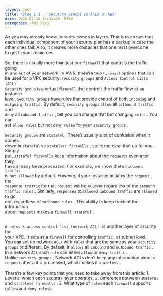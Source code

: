 ```yaml
---
layout: post
title: "Blog 1.1  - Security Groups vs ACLs in AWS"
date: 2022-02-19 14:21:28 -0700
categories: AWS blog
---
```

As you may already know, security comes in layers. That is to ensure that <br>
 each individual component of your security plan has a backup in case the <br>
 other ones fail. Also, it creates more obstacles that one must overcome <br>
 to get to your resources. <br> <br>
So, there is usually more than just one `firewall` that controls the traffic going <br>
 in and out of your network. In AWS, there’re two `firewall` options that can <br>
 be used for a VPC security: `security groups` and `Access Control Lists (ACL) ` . <br>
 `Security group` is a virtual `firewall` that controls the traffic flow at an instance <br>
 level.  `Security groups` have rules that provide control of both `incoming` and <br>
 `outgoing traffic` .  By default, `security groups`  `allow` all `outbound traffic` and <br>
 `deny` all `inbound traffic` , but you can change that but changing `rules` . You can <br>
 set `allow rules` but not `deny rules` for your `security groups` . <br> <br>
`Security groups` are `stateful` . There’s usually a lot of confusion when it comes <br>
 down to `stateful` vs `stateless firewalls` , so let me clear that up for you. Simply <br>
 put, `stateful firewalls` keep information about the `requests` even after they <br>
 have already been processed. For example, we know that all `inbound traffic` <br>
 is `not allowed` by default. However, if your instance initiates the `request` , the <br>
`response traffic` for that `request` will be `allowed` regardless of the `inbound` <br>
 `traffic rules` . Similarly, `responses` to `allowed inbound traffic` are `allowed` to go <br>
 out, regardless of `outbound rules` . This ability to keep track of the information <br>
 about `requests` makes a `firewall stateful` . <br> <br>

`A network access control list (network ACL) ` is another layer of security for  <br>
your VPC. It acts as a `firewall` for controlling `traffic ` at subnet level. <br>
You can set up network `ACLs` with `rules` that are the same as your `security` <br>
 `groups` or different. By default, it `allows` all `inbound` and `outbound traffic` . <br>
In a network `ACL` each `rule` can either `allow` or `deny traffic` . <br>
Unlike `security groups` , Network ACLs don’t keep any information about a  <br>
`request` after a it is processed, which makes it `stateless` . <br> <br>
There’re a few key points that you need to take away from this article: 1. Level
 at which each security layer operates. 2. Difference between `stateful` and
 `stateless firewalls` . 3. What type of `rules` each `firewall` supports (`allow` and `deny
rules`). 

